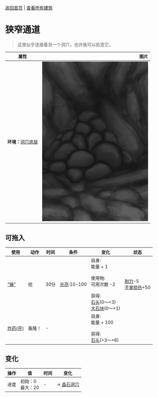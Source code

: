 [返回首页](index.md)   |  [查看所有建筑](building.md)
# 狭窄通道  
> 这里似乎连接着另一个洞穴，也许我可以拓宽它。  
  
  属性  |   图片   
 ----  |  ----:   
 **环境：**[洞穴底层](LowChamber.md)  |  ![](Sprite/CaveCollapsed.png)   
  
## 可拖入  
使用  |  动作  |  时间  |  条件  |  变化  |  状态  
----  |  ----  |  ----  |  ----  |  ----  |  ----  
[“锤”](tag_Hammer.md)  |  挖  |  30分  |  [光亮](Light.md):10-100  |  自身:<br>能量 + 1<br><br>使用物:<br>可用次数  -2<br><br>获得:<br>[石头](Stone.md)(0～+3)<br>[大石块](StoneHeavy.md)(0～+1)<br>  |  [耐力](Stamina.md)-5<br>[手掌损伤](HandDamage.md)+50  
[炸药(开)](DynamiteOn.md)  |  轰隆！  |  -  |    |  自身:<br>能量 + 100<br><br>获得:<br>[石头](Stone.md)(+3～+6)<br>  |    
## 变化  
操作  |  值  |  时间  |  变化  
----  |  ----  |  ----  |  ----  
进度  |  初始：0<br>最大：20  |  -  |  → [晶石洞穴](CrystalChamberEntrance.md)  
